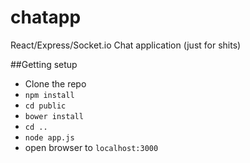 # chatapp
React/Express/Socket.io Chat application (just for shits)

##Getting setup

* Clone the repo
* `npm install`
* `cd public`
* `bower install`
* `cd ..`
* `node app.js`
* open browser to `localhost:3000`